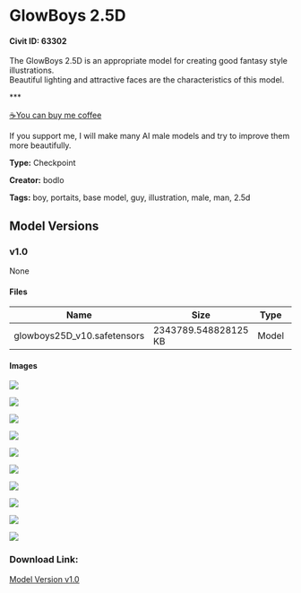 # GlowBoys 2.5D

#### Civit ID: 63302

<p>The GlowBoys 2.5D is an appropriate model for creating good fantasy style illustrations.<br />Beautiful lighting and attractive faces are the characteristics of this model.</p><p></p><p>***</p><p></p><p><a target="_blank" rel="ugc" href="https://www.buymeacoffee.com/bodlo">☕You can buy me coffee</a></p><p>If you support me, I will make many AI male models and try to improve them more beautifully.</p>

**Type:** Checkpoint

**Creator:** bodlo

**Tags:** boy, portaits, base model, guy, illustration, male, man, 2.5d

## Model Versions

### v1.0

None

#### Files

| Name | Size | Type | Format | Download Url | AutoV1 | AutoV2 | SHA256 | CRC32 | BLAKE3 |
| --- | --- | --- | --- | --- | --- | --- | --- | --- | --- |
| glowboys25D_v10.safetensors | 2343789.548828125 KB | Model | SafeTensor | https://civitai.com/api/download/models/67843 | 8A9BE3ED | CE4ADB6698 | CE4ADB66989E34B17C6216FF958EBE2A197AC6EE6FC761825D52A77FCF21EF69 | 71728BF8 | C90FD0898D6584C6E3D9D5D70C6A8BFCAEA8DC6CB84B27346240F555121D9091 |

#### Images

<p><img src="https://image.civitai.com/xG1nkqKTMzGDvpLrqFT7WA/028b5441-d1d1-45c8-8752-732a3635fd74/width=450/754207.jpeg" /></p>

<p><img src="https://image.civitai.com/xG1nkqKTMzGDvpLrqFT7WA/298b10a4-0528-4251-a8fd-c5dda4be713d/width=450/754215.jpeg" /></p>

<p><img src="https://image.civitai.com/xG1nkqKTMzGDvpLrqFT7WA/2d015600-fb81-4257-b08c-5d2c61ac85b6/width=450/754209.jpeg" /></p>

<p><img src="https://image.civitai.com/xG1nkqKTMzGDvpLrqFT7WA/a642aa94-1592-4f53-bc38-0fd702565317/width=450/754249.jpeg" /></p>

<p><img src="https://image.civitai.com/xG1nkqKTMzGDvpLrqFT7WA/df43bc01-f786-402d-9ddb-aef8db148afe/width=450/754210.jpeg" /></p>

<p><img src="https://image.civitai.com/xG1nkqKTMzGDvpLrqFT7WA/36c1d22c-5594-43b8-83b4-197274a9ba24/width=450/754212.jpeg" /></p>

<p><img src="https://image.civitai.com/xG1nkqKTMzGDvpLrqFT7WA/4f40c44d-6cd2-4fb6-bc7c-08c9e5885cba/width=450/754208.jpeg" /></p>

<p><img src="https://image.civitai.com/xG1nkqKTMzGDvpLrqFT7WA/7ee4f1ed-422a-4260-bac4-6748974eeebf/width=450/754218.jpeg" /></p>

<p><img src="https://image.civitai.com/xG1nkqKTMzGDvpLrqFT7WA/e66ebfe4-8716-4c5b-b487-7fc6b1538d8c/width=450/754219.jpeg" /></p>

<p><img src="https://image.civitai.com/xG1nkqKTMzGDvpLrqFT7WA/66987420-350b-4117-b81e-6f168dcad5cb/width=450/754216.jpeg" /></p>

### Download Link:

[Model Version v1.0](https://civitai.com/api/download/models/67843)

